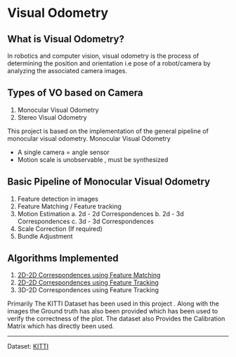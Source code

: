 # Visual Odometry

## What is Visual Odometry?
In robotics and computer vision, visual odometry is the process of determining the position and orientation  i.e pose of a robot/camera by analyzing the associated camera images.

## Types of VO based on Camera 
1. Monocular Visual Odometry 
2. Stereo Visual Odometry

This project is based on the implementation of the general pipeline of monocular visual odometry.
Monocular Visual Odometry
* A single camera = angle sensor 
* Motion scale is unobservable , must be synthesized 

## Basic Pipeline of Monocular Visual Odometry
1. Feature detection in images
2. Feature Matching / Feature tracking
3. Motion Estimation
    a. 2d - 2d Correspondences
    b. 2d - 3d Correspondences
    c. 3d - 3d Correspondences
4. Scale Correction (If required)
5. Bundle Adjustment



## Algorithms Implemented 
1. [2D-2D Correspondences using Feature Matching](https://github.com/Bparui/Monocular-Visual-Odometry/blob/main/2D%20-%202D/Feature%20Matching/2d2d_sift.py)
3. [2D-2D Correspondences using Feature Tracking](https://github.com/Bparui/Monocular-Visual-Odometry/blob/main/2D%20-%202D/Feature%20Tracking/V0_optflow_2-2.py) 
4. 3D-2D Correspondences using Feature Tracking

Primarily The KITTI Dataset has been used in this project . Along with the images the Ground truth has also been provided which has been used to verify the correctness of the plot. The dataset also Provides the Calibration Matrix which has directly been used.


---


Dataset: [KITTI](https://github.com/Bparui/Monocular-Visual-Odometry/tree/main/Dataset)














 



